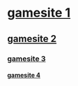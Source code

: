 # [gamesite 1](https://dewgroup10-blip.github.io/)
## [gamesite 2](https://dillygames-sites.github.io/)
### [gamesite 3](https://dewcraft.github.io/)
#### [gamesite 4](https://dewcraft.github.io/image/)

